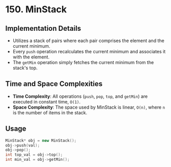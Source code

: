 # 150. MinStack

## Implementation Details
- Utilizes a stack of pairs where each pair comprises the element and the current minimum.
- Every `push` operation recalculates the current minimum and associates it with the element.
- The `getMin` operation simply fetches the current minimum from the stack's top.

## Time and Space Complexities
- **Time Complexity**: All operations (`push`, `pop`, `top`, and `getMin`) are executed in constant time, `O(1)`.
- **Space Complexity**: The space used by MinStack is linear, `O(n)`, where `n` is the number of items in the stack.

## Usage
```cpp
MinStack* obj = new MinStack();
obj->push(val);
obj->pop();
int top_val = obj->top();
int min_val = obj->getMin();
